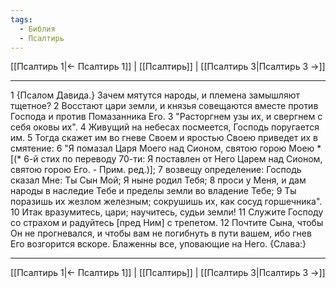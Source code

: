```yaml
---
tags:
  - Библия
  - Псалтирь
---
```

[[Псалтирь 1|← Псалтирь 1]] | [[Псалтирь]] | [[Псалтирь 3|Псалтирь 3 →]]

---
1 {Псалом Давида.} Зачем мятутся народы, и племена замышляют тщетное?
2 Восстают цари земли, и князья совещаются вместе против Господа и против Помазанника Его.
3 "Расторгнем узы их, и свергнем с себя оковы их".
4 Живущий на небесах посмеется, Господь поругается им.
5 Тогда скажет им во гневе Своем и яростью Своею приведет их в смятение:
6 "Я помазал Царя Моего над Сионом, святою горою Моею * [(* 6-й стих по переводу 70-ти: Я поставлен от Него Царем над Сионом, святою горою Его. - Прим. ред.)];
7 возвещу определение: Господь сказал Мне: Ты Сын Мой; Я ныне родил Тебя;
8 проси у Меня, и дам народы в наследие Тебе и пределы земли во владение Тебе;
9 Ты поразишь их жезлом железным; сокрушишь их, как сосуд горшечника".
10 Итак вразумитесь, цари; научитесь, судьи земли!
11 Служите Господу со страхом и радуйтесь [пред Ним] с трепетом.
12 Почтите Сына, чтобы Он не прогневался, и чтобы вам не погибнуть в пути вашем, ибо гнев Его возгорится вскоре. Блаженны все, уповающие на Него. {Слава:}

---
[[Псалтирь 1|← Псалтирь 1]] | [[Псалтирь]] | [[Псалтирь 3|Псалтирь 3 →]]